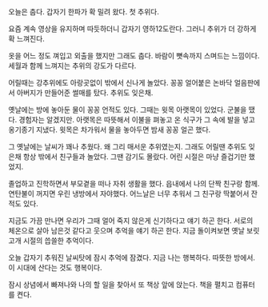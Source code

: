 
오늘은 춥다.
갑자기 한파가 확 밀려 왔다.
첫 추위다.

요즘 계속 영상을 유지하며 따듯하더니 갑자기 영하12도란다.
그러니 추위가 더 강하게 확 느껴진다.

옷을 어느 정도 껴입고 외출을 했지만 그래도 춥다.
바람이 뼛속까지 스며드는 느낌이다.
세월과 함께 느껴지는 추위의 강도가 다르다.

어릴때는 강추위에도 아랑곳없이 밖에서 신나게 놀았다.
꽁꽁 얼어붙은 논바닥 얼음판에서 아버지가 만들어준 썰매를 탔다.
추위도 잊은채.

옛날에는 방에 놓아둔 물이 꽁꽁 언적도 있다.
그때는 윗목 아랫목이 있었다. 군불을 땠다. 경험자는 알겠지만.
아랫목은 따뜻해서 이불을 펴놓고 온 식구가 그 속에 발을 넣고 옹기종기 지냈다.
윗목은 차가워서 물을 놓아두면 밤새 꽁꽁 얼곤 했다.

그 옛날에는 날씨가 꽤나 추웠다. 왜 그리 매서운 추위였는지.
그래도 어릴땐 추위도 잊은채 항상 밖에서 친구들과 놀았다.
그땐 감기도 몰랐다. 어린 시절은 마냥 즐겁기만 했었지.

졸업하고 진학하면서 부모곁을 떠나 자취 생활을 했다.
읍내에서 나의 단짝 친구랑 함께. 
연탄불이 꺼지면 우린 냉방에서 자야했다.
어느날은 너무 추워서 그 친구랑 딱붙어서 잔 적도 있다.

지금도 가끔 만나면 우리가 그때 얼어 죽지 않은게 신기하다고 얘기 하곤 한다.
서로의 체온으로 살아 남은것 같다고 웃으며 추억을 얘기 하곤 한다.
지금 돌이켜보면 옛날 보릿고개 시절의 씁쓸한 추억이다.

오늘 갑자기 추워진 날씨탓에 잠시 추억에 잠겼다.
지금 나는 행복하다. 따뜻한 방에서.
이 시대에 산다는 것도 행복이다.

잠시 상념에서 빠져나와 나의 할 일을 찾아서 또 책상 앞에 앉는다.
책을 펼치고 컴퓨터를 켠다.



